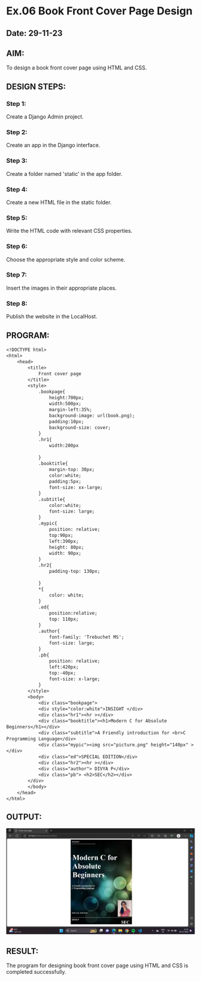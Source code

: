 # Ex.06 Book Front Cover Page Design
## Date: 29-11-23

## AIM:
To design a book front cover page using HTML and CSS.

## DESIGN STEPS:

### Step 1:
Create a Django Admin project.

### Step 2:
Create an app in the Django interface.

### Step 3:
Create a folder named 'static' in the app folder.

### Step 4:
Create a new HTML file in the static folder.

### Step 5:
Write the HTML code with relevant CSS properties.

### Step 6:
Choose the appropriate style and color scheme.

### Step 7:
Insert the images in their appropriate places.

### Step 8:
Publish the website in the LocalHost.

## PROGRAM:
```
<!DOCTYPE html>
<html>
    <head>
        <title>
            Front cover page
        </title>
        <style>
            .bookpage{
                height:700px;
                width:500px;
                margin-left:35%;
                background-image: url(book.png);
                padding:10px;
                background-size: cover;
            }
            .hr1{
                width:200px

            }
            .booktitle{
                margin-top: 30px;
                color:white;
                padding:5px;
                font-size: xx-large;
            }
            .subtitle{
                color:white;
                font-size: large;
            }
            .mypic{
                position: relative;
                top:90px;
                left:390px;
                height: 80px;
                width: 90px;
            }
            .hr2{
                padding-top: 130px;
            
            }
            *{
                color: white;
            }
            .ed{
                position:relative;
                top: 110px;
            }
            .author{
                font-family: 'Trebuchet MS';
                font-size: large;
            }
            .pb{
                position: relative;
                left:420px;
                top:-40px;
                font-size: x-large;
            }
        </style>
        <body>
            <div class="bookpage">
            <div style="color:white">INSIGHT </div>
            <div class="hr1"><hr ></div>
            <div class="booktitle"><h1>Modern C for Absolute Beginners</h1></div>
            <div class="subtitle">A Friendly introduction for <br>C Programming Language</div>
            <div class="mypic"><img src="picture.png" height="140px" ></div>
            <div class="ed">SPECIAL EDITION</div>
            <div class="hr2"><hr ></div>
            <div class="author"> DIVYA P</div>
            <div class="pb"> <h2>SEC</h2></div>
        </div>
        </body>
    </head>
</html>
```

## OUTPUT:
![Alt text](<Screenshot (35).png>)


## RESULT:
The program for designing book front cover page using HTML and CSS is completed successfully.

